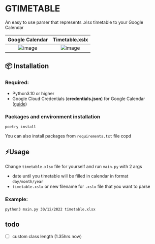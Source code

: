 <!-- # .xlsx Timetable to Google calendar -->
  
# GTIMETABLE
An easy to use parser that represents .xlsx timetable to your Google Calendar

Google Calendar |  Timetable.xslx
:-------------------------:|:-------------------------:
![image](https://i.ibb.co/hMFRZ6n/Screenshot-2023-01-21-at-9-18-02-PM.png) |  ![image](https://i.ibb.co/kDt5v3G/Screenshot-2023-01-21-at-9-16-38-PM.png)


## 📦 Installation

### Required:
 - Python3.10 or higher
 - Google Cloud Credentials (**credentials.json**) for Google Calendar ([guide](https://developers.google.com/workspace/guides/create-credentials))
 <!-- - [Poetry](https://python-poetry.org/) or [virtualenv](https://virtualenv.pypa.io/en/latest/)  -->


### Packages and environment installation
    poetry install
You can also install packages from `requirements.txt` file copd

## ⚡Usage

Change `timetable.xlsx` file for yourself and run `main.py` with 2 args

- date until you timetable will be filled in calendar in format `day/month/year`
- `timetable.xslx` or new filename for `.xslx` file that you want to parse

### Example:
`python3 main.py 30/12/2022 timetable.xlsx`

    
## todo

 - [ ] custom class length (1.35hrs now)


